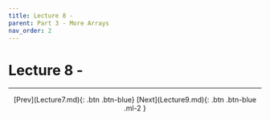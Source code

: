 ```yaml
---
title: Lecture 8 -
parent: Part 3 - More Arrays
nav_order: 2
---
```


# Lecture 8 - 

***

<span class="fs-4" style="text-align:center; display:block">
[Prev](Lecture7.md){: .btn .btn-blue}
[Next](Lecture9.md){: .btn .btn-blue .ml-2 }
</span>
